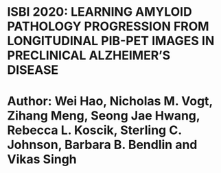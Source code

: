 # ISBI 2020: LEARNING AMYLOID PATHOLOGY PROGRESSION FROM LONGITUDINAL PIB-PET IMAGES IN PRECLINICAL ALZHEIMER’S DISEASE
# Author: Wei Hao, Nicholas M. Vogt, Zihang Meng, Seong Jae Hwang, Rebecca L. Koscik, Sterling C. Johnson, Barbara B. Bendlin and Vikas Singh
